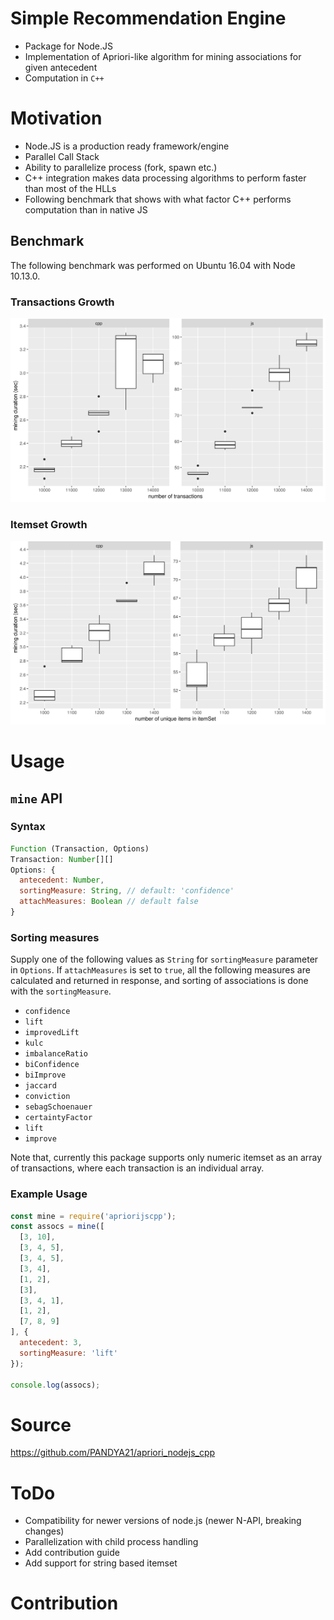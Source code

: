 # Simple Recommendation Engine
- Package for Node.JS
- Implementation of Apriori-like algorithm for mining associations for given antecedent
- Computation in `C++`

# Motivation
- Node.JS is a production ready framework/engine
- Parallel Call Stack
- Ability to parallelize process (fork, spawn etc.)
- C++ integration makes data processing algorithms to perform faster than most of the HLLs
- Following benchmark that shows with what factor C++ performs computation than in native JS

## Benchmark
The following benchmark was performed on Ubuntu 16.04 with Node 10.13.0.
### Transactions Growth
<img src="https://github.com/PANDYA21/apriori_nodejs_cpp/blob/master/benchmark/plt_trans.png">

### Itemset Growth
<img src="https://github.com/PANDYA21/apriori_nodejs_cpp/blob/master/benchmark/plt_items.png">

# Usage
## `mine` API
### Syntax
```js
Function (Transaction, Options)
Transaction: Number[][]
Options: {
  antecedent: Number,
  sortingMeasure: String, // default: 'confidence'
  attachMeasures: Boolean // default false
}
```

### Sorting measures
Supply one of the following values as `String` for `sortingMeasure` parameter in `Options`. If `attachMeasures` is set to `true`, all the following measures are calculated and returned in response, and sorting of associations is done with the `sortingMeasure`.
- `confidence`
- `lift`
- `improvedLift`
- `kulc`
- `imbalanceRatio`
- `biConfidence`
- `biImprove`
- `jaccard`
- `conviction`
- `sebagSchoenauer`
- `certaintyFactor`
- `lift`
- `improve`

Note that, currently this package supports only numeric itemset as an array of transactions, where each transaction is an individual array. 

### Example Usage
```js
const mine = require('apriorijscpp');
const assocs = mine([
  [3, 10],
  [3, 4, 5],
  [3, 4, 5],
  [3, 4],
  [1, 2],
  [3],
  [3, 4, 1],
  [1, 2],
  [7, 8, 9]
], { 
  antecedent: 3,
  sortingMeasure: 'lift'
});

console.log(assocs);
```

# Source
https://github.com/PANDYA21/apriori_nodejs_cpp


# ToDo
- Compatibility for newer versions of node.js (newer N-API, breaking changes)
- Parallelization with child process handling
- Add contribution guide
- Add support for string based itemset

# Contribution

